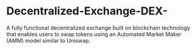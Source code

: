 # Decentralized-Exchange-DEX-
A fully functional decentralized exchange built on blockchain technology that enables users to swap tokens using an Automated Market Maker (AMM) model similar to Uniswap.
